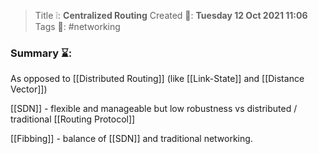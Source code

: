 > Title ❕: **Centralized Routing**
> Created 📅: **Tuesday 12 Oct 2021 11:06**
  Tags 📎: #networking 

### Summary ⌛:
As opposed to [[Distributed Routing]] (like [[Link-State]] and [[Distance Vector]])

[[SDN]] - flexible and manageable but low robustness vs distributed / traditional [[Routing Protocol]]

[[Fibbing]] - balance of [[SDN]] and traditional networking.
